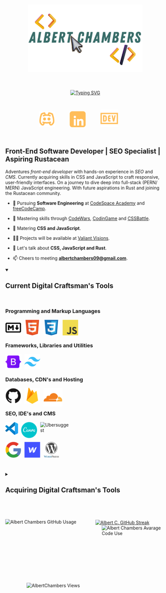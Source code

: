 <h1 align="center">
  <a href="https://github.com/AlbertChambers">
    <img width="360" src="Readme Img Src/AC Name.png" alt="Albert Chambers" /></a>
</h1>
&#8287;

<!--SVG Intro-->
<p align="center">
  <a href="#"><img src="https://readme-typing-svg.demolab.com?font=Poppins&weight=500&size=42&pause=1000&color=FFBD59&background=28476B00&center=true&vCenter=true&random=false&width=1000&lines=freeCodeCamp+Camper;CodeWars+Warrior;SpeedTyper+Trooper;CodeSpace+Student;Scrimba Scrimer;CSSBattle Brawler" alt="Typing SVG" /></a>
</p>
&#8287;

<!-- Social icons section -->
<p align="center">
  <a href="https://discord.gg/235437942397468673"><img alt="Albert Chambers Discord" title="AC Discord" width="50px" src="Readme Img Src/Discord Icon.png"/></a>
  &#8287;&#8287;&#8287;&#8287;&#8287;&#8287;&#8287;&#8287;&#8287;&#8287;
  <a href="https://www.linkedin.com/in/albert-chambers/"><img width="50px" alt="Albert Chambers LinkedIn" title="AC LinkedIn" src="Readme Img Src/LinkedIn Icon.png"/></a>
    &#8287;&#8287;&#8287;&#8287;&#8287;&#8287;&#8287;&#8287;&#8287;&#8287;
  <a href="(https://dev.to/albert_chambers)"><img width="55px" alt="Albert Chambers Dev.to" title="AC Dev.to" src="Readme Img Src/DEV Icon.png"></a>
  &#8287;&#8287;&#8287;&#8287;&#8287;&#8287;&#8287;&#8287;&#8287;&#8287;
</p>
&#8287;

<summary><h2>Front-End Software Developer | SEO Specialist | Aspiring Rustacean</h2></summary>
<p>Adventures <em>front-end developer</em> with hands-on experience in <em>SEO</em> and <em>CMS</em>. Currently acquiring skills in CSS and JavaScript to craft responsive, user-friendly interfaces. On a journey to dive deep into full-stack (PERN/ MERN) JavaScript engineering. With future aspirations in Rust and joining the Rustacean community.</p>

- 🔭 Pursuing **Software Engineering** at [CodeSpace Academy](https://www.codespace.co.za/) and [freeCodeCamp](https://www.freecodecamp.org/).

- :triumph: Mastering skills through [CodeWars](https://www.codewars.com/users/AlbertChambers), [CodinGame](https://www.codingame.com/profile/ac3c4e95dd57ea2c922bdc7beda8db082755706/following
) and [CSSBattle](https://cssbattle.dev/player/albertc).

- 🌱 Matering **CSS and JavaScript**.

- 👨‍💻 Projects will be available at [Valiant Visions](https://valiant-visions.com).

- 💬 Let's talk about **CSS, JavaScript and Rust**.

- 📫 Cheers to meeting **albertchambers09@gmail.com**.
&#8287;

<Details open>
<summary><h2>Current Digital Craftsman's Tools</h2></summary>
&#8287;

<h3>Programming and Markup Languages</h3>
<p>
  <a href="#"><img align="left" alt="Mark Down" Title="Markdown" width="50px" style="padding-right:10px;" src="https://github.com/devicons/devicon/blob/master/icons/markdown/markdown-original.svg"></a>&#8287;&#8287;
  <a href="#"><img align="left" alt="HyperText Markup Language" Title="HTML5" width="50px" style="padding-right:10px;" src="https://github.com/devicons/devicon/blob/master/icons/html5/html5-original.svg"></a>&#8287;&#8287;
  <a href="#"><img align="left" alt="Cascade Sheet Style Three" Title="CSS3" width="50px" style="padding-right:10px;" src="https://github.com/devicons/devicon/blob/master/icons/css3/css3-original.svg"></a>&#8287;&#8287;
  <a href="#"><img align="left" alt="JavaScript" Title="JavaScript" width="50px" style="padding-right:10px;" src="https://github.com/devicons/devicon/blob/master/icons/javascript/javascript-original.svg"></a>&#8287;&#8287;
</p>
&#8287;

<h3>Frameworks, Libraries and Utilities</h3>
<p>
  <a href="#"><img align="left" alt="Bootstrap" Title="Bootstrap" width="50px" style="padding-right:10px;" src="https://github.com/devicons/devicon/blob/master/icons/bootstrap/bootstrap-original.svg"></a>&#8287;&#8287;
  <a href="#"><img align="left" alt="SCSS" Title="Tailwindcss" width="50px" style="padding-right:10px;" src="https://github.com/devicons/devicon/blob/master/icons/tailwindcss/tailwindcss-original.svg"></a>&#8287;&#8287;
</p>
&#8287;

<h3>Databases, CDN's and Hosting</h3>
<p>
  <a href="#"><img align="left" alt="GitHub" Title="GitHub" width="50px" style="padding-right:10px;" src="https://github.com/devicons/devicon/blob/master/icons/github/github-original.svg"></a>&#8287;&#8287;
  <a href="#"><img align="left" alt="FireBase" Title="FireBase" width="50px" style="padding-right:10px;" src="https://github.com/devicons/devicon/blob/master/icons/firebase/firebase-original.svg"></a>&#8287;&#8287;
  <a href="#"><img align="left" alt="Cloudflare" Title="Cloudflare" width="60px" style="padding-right:10px;" src="https://github.com/devicons/devicon/blob/master/icons/cloudflare/cloudflare-original.svg"></a>&#8287;&#8287;
</p>
&#8287;

<h3>SEO, IDE's and CMS</h3>
<p>
  <a href="#"><img align="left" alt="Virtual Studio Code" Title="VS Code" width="40px" style="padding-right:10px;" src="https://github.com/devicons/devicon/blob/master/icons/vscode/vscode-original.svg"></a>&#8287;&#8287;
  <a href="#"><img align="left" alt="Canva" Title="Canva" width="50px" style="padding-right:10px;" src="https://github.com/devicons/devicon/blob/master/icons/canva/canva-original.svg"></a>&#8287;&#8287;
  <a href="#"><img align="left" alt="Ubersuggest" Title="Ubersuggest" width="90px" style="padding-right:10px;" src="https://app.neilpatel.com/static/media/ubersuggest-logo-orange.3154e20654de42b205ba71720d1f44c6.svg"></a>&#8287;&#8287;
</p>&#8287;
<p>
  <a href="#"><img align="left" alt="Google" Title="Google" width="50px" style="padding-right:10px;" src="https://github.com/devicons/devicon/blob/master/icons/google/google-original.svg"></a>&#8287;&#8287;
  <a href="#"><img align="left" alt="WebFlow" Title="WebFlow" width="50px" style="padding-right:10px;" src="https://github.com/devicons/devicon/blob/master/icons/webflow/webflow-original.svg"></a>&#8287;&#8287;
  <a href="#"><img align="left" alt="WordPress" Title="WordPress" width="50px" style="padding-right:10px;" src="https://github.com/devicons/devicon/blob/master/icons/wordpress/wordpress-original.svg"></a>&#8287;&#8287;
</p>
</Details>
&#8287;

&#8287;
<Details close>
<summary><h2>Acquiring Digital Craftsman's Tools</h2></summary>
&#8287;

<h3>Next Programming and Markup Languages</h3>
<p>
  <a href="#"><img align="left" alt="SASS" Title="SASS" width="50px" style="padding-right:10px;" src="https://github.com/devicons/devicon/blob/master/icons/sass/sass-original.svg"></a>&#8287;&#8287;
  <a href="#"><img align="left" alt="TypeScript" Title="TypeScript" width="50px" style="padding-right:10px;" src="https://github.com/devicons/devicon/blob/master/icons/typescript/typescript-original.svg"></a>&#8287;&#8287;
  <a href="#"><img align="left" alt="Python" Title="Python" width="50px" style="padding-right:10px;" src="https://github.com/devicons/devicon/blob/master/icons/python/python-original.svg"></a>&#8287;&#8287;
  <a href="#"><img align="left" alt="CSharp" Title="C#" width="50px" style="padding-right:10px;" src="https://github.com/devicons/devicon/blob/master/icons/csharp/csharp-original.svg"></a>&#8287;&#8287;
</p>&#8287;<p>
  <a href="#"><img align="left" alt="GraphQL" Title="GraphQL" width="50px" style="padding-right:10px;" src="https://github.com/devicons/devicon/blob/master/icons/graphql/graphql-plain.svg"></a>&#8287;&#8287;
  <a href="#"><img align="left" alt="Mathematics Laboratory" Title="MATLAB" width="50px" style="padding-right:10px;" src="https://github.com/devicons/devicon/blob/master/icons/matlab/matlab-original.svg"></a>&#8287;&#8287;
  <a href="#"><img align="left" alt="Rust" Title="Rust" width="50px" style="padding-right:10px;" src="https://github.com/devicons/devicon/blob/master/icons/rust/rust-original.svg"></a>&#8287;&#8287;
  <a href="#"><img align="left" alt="Svelte" Title="Svelte" width="50px" style="padding-right:10px;" src="https://github.com/devicons/devicon/blob/master/icons/svelte/svelte-original.svg"></a>&#8287;&#8287;
</p>&#8287;<p>
  <a href="#"><img align="left" alt="XML" Title="XML" width="50px" style="padding-right:10px;" src="https://github.com/devicons/devicon/blob/master/icons/xml/xml-original.svg"></a>&#8287;&#8287;
</p>
&#8287;

<h3 style="padding-right:10px;">Next Frameworks, Libraries and Utilities</h3>
<p>
  <a href="#"><img align="left" alt="React" Title="React" width="50px" style="padding-right:10px;" src="https://github.com/devicons/devicon/blob/master/icons/react/react-original.svg"></a>&#8287;&#8287;
  <a href="#"><img align="left" alt="ReactBootstrap" Title="ReactBootstrap" width="50px" style="padding-right:10px;" src="https://github.com/devicons/devicon/blob/master/icons/reactbootstrap/reactbootstrap-original.svg"></a>&#8287;&#8287;
  <a href="#"><img align="left" alt="Alpinejs" Title="Alpinejs" width="50px" style="padding-right:10px;" src="https://github.com/devicons/devicon/blob/master/icons/alpinejs/alpinejs-original.svg"></a>&#8287;&#8287;
  <a href="#"><img align="left" alt="Vuejs" Title="Vuejs" width="50px" style="padding-right:10px;" src="https://github.com/devicons/devicon/blob/master/icons/vuejs/vuejs-original.svg"></a>&#8287;&#8287;
</p>&#8287;<p>
  <a href="#"><img align="left" alt="D3js" Title="D3js" width="50px" style="padding-right:10px;" src="https://github.com/devicons/devicon/blob/master/icons/d3js/d3js-plain.svg"></a>&#8287;&#8287;
  <a href="#"><img align="left" alt="Expressjs" Title="Expressjs" width="50px" style="padding-right:10px;" src="https://github.com/devicons/devicon/blob/master/icons/express/express-original.svg"></a>&#8287;&#8287;
  <a href="#"><img align="left" alt="Redux" Title="Redux" width="50px" style="padding-right:10px;" src="https://github.com/devicons/devicon/blob/master/icons/redux/redux-original.svg"></a>&#8287;&#8287;
  <a href="#"><img align="left" alt="gRPC" Title="gRPC" width="50px" style="padding-right:10px;" src="https://github.com/devicons/devicon/blob/master/icons/grpc/grpc-original.svg"></a>&#8287;&#8287;
</p>&#8287;<p>
  <a href="#"><img align="left" alt="tRPC" Title="tRPC" width="50px" style="padding-right:10px;" src="https://github.com/devicons/devicon/blob/master/icons/trpc/trpc-original.svg"></a>&#8287;&#8287;
  <a href="#"><img align="left" alt="jQuery" Title="jQuery" width="50px" style="padding-right:10px;" src="https://github.com/devicons/devicon/blob/master/icons/jquery/jquery-original.svg"></a>&#8287;&#8287;
  <a href="#"><img align="left" alt="JavaScript Object Notation" Title="JSON" width="50px" style="padding-right:10px;" src="https://github.com/devicons/devicon/blob/master/icons/json/json-original.svg"></a>&#8287;&#8287;
  <a href="#"><img align="left" alt="NPMjs" Title="NPMjs" width="50px" style="padding-right:10px;" src="https://github.com/devicons/devicon/blob/master/icons/npm/npm-original-wordmark.svg"></a>&#8287;&#8287;
</p>&#8287;<p>
  <a href="#"><img align="left" alt="Performant NPM" Title="PNPM" width="50px" style="padding-right:10px;" src="https://github.com/devicons/devicon/blob/master/icons/pnpm/pnpm-original.svg"></a>&#8287;&#8287; 
  <a href="#"><img align="left" alt="MatPlotLib" Title="MatPlotLib" width="50px" style="padding-right:10px;" src="https://github.com/devicons/devicon/blob/master/icons/matplotlib/matplotlib-original.svg"></a>&#8287;&#8287;
  <a href="#"><img align="left" alt="Mongoose" Title="Mongoose" width="50px" style="padding-right:10px;" src="https://github.com/devicons/devicon/blob/master/icons/mongoose/mongoose-original.svg"></a>&#8287;&#8287;
  <a href="#"><img align="left" alt="Nextjs" Title="Nextjs" width="50px" style="padding-right:10px;" src="https://github.com/devicons/devicon/blob/master/icons/nextjs/nextjs-original.svg"></a>&#8287;&#8287;
</p>&#8287;<p>
  <a href="#"><img align="left" alt="Numpy" Title="Numpy" width="50px" style="padding-right:10px;" src="https://github.com/devicons/devicon/blob/master/icons/numpy/numpy-original.svg"></a>&#8287;&#8287;
  <a href="#"><img align="left" alt="Pandas" Title="Pandas" width="50px" style="padding-right:10px;" src="https://github.com/devicons/devicon/blob/master/icons/pandas/pandas-original.svg"></a>&#8287;&#8287;
  <a href="#"><img align="left" alt="Socketio" Title="Socketio" width="50px" style="padding-right:10px;" src="https://github.com/devicons/devicon/blob/master/icons/socketio/socketio-original.svg"></a>&#8287;&#8287;
  <a href="#"><img align="left" alt="TensorFlow" Title="TensorFlow" width="50px" style="padding-right:10px;" src="https://github.com/devicons/devicon/blob/master/icons/tensorflow/tensorflow-original.svg"></a>&#8287;&#8287; 
</p>&#8287;<p>
</p>
&#8287;

<h3>Next Databases, CDN's and Hosting</h3>
<p>
  <a href="#"><img align="left" alt="Bash" Title="Bash" width="50px" style="padding-right:10px;" src="https://github.com/devicons/devicon/blob/master/icons/bash/bash-plain.svg"></a>&#8287;&#8287;
  <a href="#"><img align="left" alt="MongoDB" Title="MongoDB" width="50px" style="padding-right:10px;" src="https://github.com/devicons/devicon/blob/master/icons/mongodb/mongodb-original.svg"></a>&#8287;&#8287;
  <a href="#"><img align="left" alt="Netlify" Title="Netlify" width="50px" style="padding-right:10px;" src="https://github.com/devicons/devicon/blob/master/icons/netlify/netlify-original.svg"></a>&#8287;&#8287;
  <a href="#"><img align="left" alt="Nodejs" Title="Nodejs" width="50px" style="padding-right:10px;" src="https://github.com/devicons/devicon/blob/master/icons/nodejs/nodejs-original.svg"></a>&#8287;&#8287;
</p>&#8287;<p>
  <a href="#"><img align="left" alt="PostgreSQL" Title="PostgreSQL" width="50px" style="padding-right:10px;" src="https://github.com/devicons/devicon/blob/master/icons/postgresql/postgresql-original.svg"></a>&#8287;&#8287;
  <a href="#"><img align="left" alt="Supabase" Title="Supabase" width="50px" style="padding-right:10px;" src="https://github.com/devicons/devicon/blob/master/icons/supabase/supabase-original.svg"></a>&#8287;&#8287;
</p>
&#8287;

<h3>Next Software, IDE's and CMS</h3>
<p>
  <a href="#"><img align="left" alt="Figma" Title="Figma" width="50px" style="padding-right:10px;" src="https://github.com/devicons/devicon/blob/master/icons/figma/figma-original.svg"></a>&#8287;&#8287;
  <a href="#"><img align="left" alt="Git" Title="Git" width="50px" style="padding-right:10px;" src="https://github.com/devicons/devicon/blob/master/icons/git/git-original.svg"></a>&#8287;&#8287;
  <a href="#"><img align="left" alt="Jupyter" Title="Jupyter" width="50px" style="padding-right:10px;" src="https://github.com/devicons/devicon/blob/master/icons/jupyter/jupyter-original.svg"></a>&#8287;&#8287;
  <a href="#"><img align="left" alt="Vitejs" Title="Vitejs" width="50px" style="padding-right:10px;" src="https://github.com/devicons/devicon/blob/master/icons/vitejs/vitejs-original.svg"></a>&#8287;&#8287;
</p>
</details>
&#8287;

<!--Statistic Elements-->
&#8287;
<p>
  <a href="#"><img align="left" alt="Albert Chambers GitHub Usage" width="270px" height="200px" style="padding-right:2px;" src="https://github-readme-stats.vercel.app/api?username=AlbertChambers&show_icons=true&locale=en&theme=gruvbox"></a>&#8287;&#8287;
  <a href="#"><img alt="Albert C. GitHub Streak" align="center" style="padding-right:0px;" src="https://github-readme-streak-stats.herokuapp.com?user=AlbertChambers&theme=gruvbox&exclude_days=Sun%2CSat&card_width=300&card_height=200"/></a>
  <a href="#"><img align="right" alt="Albert Chambers Avarage Code Use" width="200px" height="200px" style="padding-left:2px;" src="https://github-readme-stats.vercel.app/api/top-langs/?username=AlbertChambers&layout=donut&theme=gruvbox&include_all_commits=false"></a>&#8287;&#8287;
</p>
</details>
&#8287;

<p align="center"><img src="https://komarev.com/ghpvc/?username=AlbertChambers&label=Profile%20Views&color=FFBD59&style=flat" alt="AlbertChambers Views"/></p>
